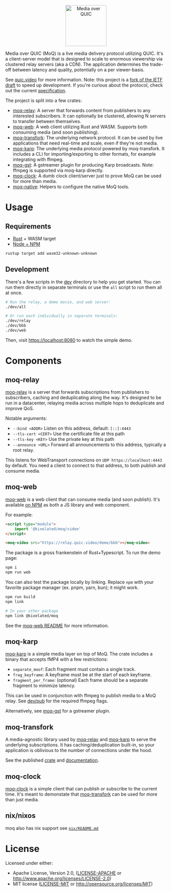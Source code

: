 <p align="center">
	<img height="128px" src="https://github.com/kixelated/moq-rs/blob/main/.github/logo.svg" alt="Media over QUIC">
</p>

Media over QUIC (MoQ) is a live media delivery protocol utilizing QUIC.
It's a client-server model that is designed to scale to enormous viewership via clustered relay servers (aka a CDN).
The application determines the trade-off between latency and quality, potentially on a per viewer-basis.

See [quic.video](https://quic.video) for more information.
Note: this project is a [fork of the IETF draft](https://quic.video/blog/transfork) to speed up development.
If you're curious about the protocol, check out the current [specification](https://github.com/kixelated/moq-drafts).

The project is split into a few crates:

-   [moq-relay](moq-relay): A server that forwards content from publishers to any interested subscribers. It can optionally be clustered, allowing N servers to transfer between themselves.
- [moq-web](moq-web): A web client utilizing Rust and WASM. Supports both consuming media (and soon publishing).
-   [moq-transfork](moq-transfork): The underlying network protocol. It can be used by live applications that need real-time and scale, even if they're not media.
- [moq-karp](moq-karp): The underlying media protocol powered by moq-transfork. It includes a CLI for importing/exporting to other formats, for example integrating with ffmpeg.
- [moq-gst](moq-gst): A gstreamer plugin for producing Karp broadcasts. Note: ffmpeg is supported via moq-karp directly.
-   [moq-clock](moq-clock): A dumb clock client/server just to prove MoQ can be used for more than media.
-   [moq-native](moq-native): Helpers to configure the native MoQ tools.



# Usage
## Requirements
- [Rust](https://www.rust-lang.org/tools/install) + WASM target
- [Node + NPM](https://nodejs.org/)

```sh
rustup target add wasm32-unknown-unknown
```

## Development
There's a few scripts in the [dev](dev) directory to help you get started.
You can run them directly in separate terminals or use the `all` script to run them all at once.

```sh
# Run the relay, a demo movie, and web server:
./dev/all

# Or run each individually in separate terminals:
./dev/relay
./dev/bbb
./dev/web
```

Then, visit [https://localhost:8080](localhost:8080) to watch the simple demo.


# Components
## moq-relay

[moq-relay](moq-relay) is a server that forwards subscriptions from publishers to subscribers, caching and deduplicating along the way.
It's designed to be run in a datacenter, relaying media across multiple hops to deduplicate and improve QoS.

Notable arguments:

-   `--bind <ADDR>` Listen on this address, default: `[::]:4443`
-   `--tls-cert <CERT>` Use the certificate file at this path
-   `--tls-key <KEY>` Use the private key at this path
-   `--announce <URL>` Forward all announcements to this address, typically a root relay.

This listens for WebTransport connections on `UDP https://localhost:4443` by default.
You need a client to connect to that address, to both publish and consume media.

## moq-web

[moq-web](moq-web) is a web client that can consume media (and soon publish).
It's available [on NPM](https://www.npmjs.com/package/@kixelated/moq) as both a JS library and web component.

For example:

```html
<script type="module">
	import '@kixelated/moq/video'
</script>

<moq-video src="https://relay.quic.video/demo/bbb"></moq-video>
```

The package is a gross frankenstein of Rust+Typescript.
To run the demo page:

```sh
npm i
npm run web
```

You can also test the package locally by linking.
Replace `npm` with your favorite package manager (ex. pnpm, yarn, bun); it might work.

```sh
npm run build
npm link

# In your other package
npm link @kixelated/moq
```

See the [moq-web README](moq-web/README.md) for more information.

## moq-karp

[moq-karp](moq-karp) is a simple media layer on top of MoQ.
The crate includes a binary that accepts fMP4 with a few restrictions:

-   `separate_moof`: Each fragment must contain a single track.
-   `frag_keyframe`: A keyframe must be at the start of each keyframe.
-   `fragment_per_frame`: (optional) Each frame should be a separate fragment to minimize latency.

This can be used in conjunction with ffmpeg to publish media to a MoQ relay.
See [dev/pub](dev/pub) for the required ffmpeg flags.

Alternatively, see [moq-gst](./moq-gst) for a gstreamer plugin.

## moq-transfork

A media-agnostic library used by [moq-relay](moq-relay) and [moq-karp](moq-karp) to serve the underlying subscriptions.
It has caching/deduplication built-in, so your application is oblivious to the number of connections under the hood.

See the published [crate](https://crates.io/crates/moq-transfork) and [documentation](https://docs.rs/moq-transfork/latest/moq_transfork/).

## moq-clock

[moq-clock](moq-clock) is a simple client that can publish or subscribe to the current time.
It's meant to demonstate that [moq-transfork](moq-transfork) can be used for more than just media.

## nix/nixos

moq also has nix support see [`nix/README.md`](nix/README.md)


# License

Licensed under either:

-   Apache License, Version 2.0, ([LICENSE-APACHE](LICENSE-APACHE) or http://www.apache.org/licenses/LICENSE-2.0)
-   MIT license ([LICENSE-MIT](LICENSE-MIT) or http://opensource.org/licenses/MIT)
